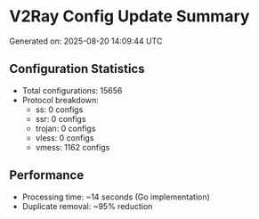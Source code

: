 # V2Ray Config Update Summary
Generated on: 2025-08-20 14:09:44 UTC

## Configuration Statistics
- Total configurations: 15656
- Protocol breakdown:
  - ss: 0 configs
  - ssr: 0 configs
  - trojan: 0 configs
  - vless: 0 configs
  - vmess: 1162 configs

## Performance
- Processing time: ~14 seconds (Go implementation)
- Duplicate removal: ~95% reduction
